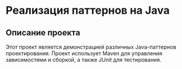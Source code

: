 # Реализация паттернов на Java

## Описание проекта

Этот проект является демонстрацией различных Java-паттернов проектирования. 
Проект использует Maven для управления зависимостями и сборкой, а также JUnit для тестирования.
